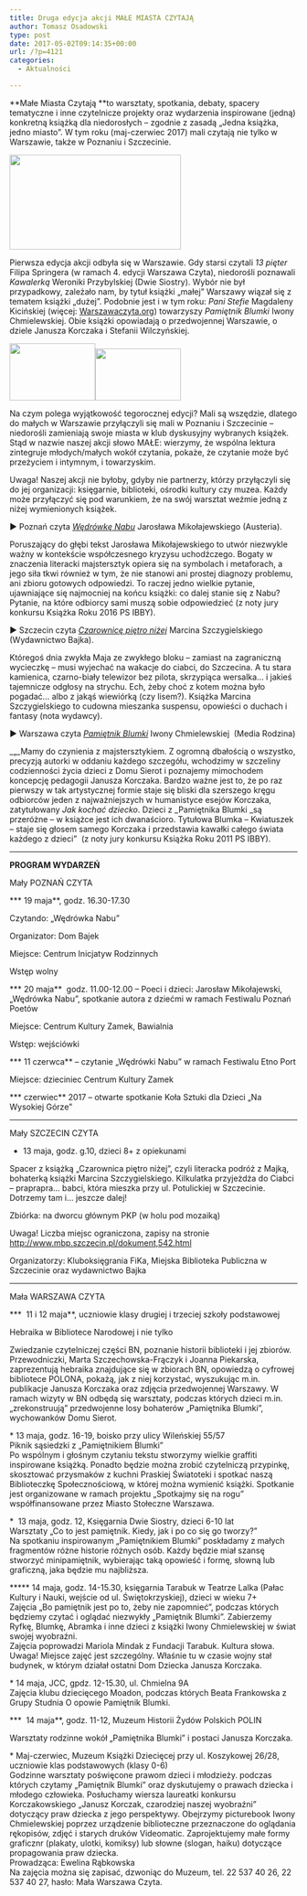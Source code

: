 ```yaml
---
title: Druga edycja akcji MAŁE MIASTA CZYTAJĄ
author: Tomasz Osadowski
type: post
date: 2017-05-02T09:14:35+00:00
url: /?p=4121
categories:
  - Aktualności

---
```

**Małe Miasta Czytają **to warsztaty, spotkania, debaty, spacery tematyczne i inne czytelnicze projekty oraz wydarzenia inspirowane (jedną) konkretną książką dla niedorosłych &#8211; zgodnie z zasadą „Jedna książka, jedno miasto”. W tym roku (maj-czerwiec 2017) mali czytają nie tylko w Warszawie, także w Poznaniu i Szczecinie.
  
<img class="size-medium wp-image-4125 alignleft" src="http://www.ibby.pl/wp-content/uploads/2017/05/tlo_male_miasta-300x166.png" alt="" width="300" height="166" srcset="http://www.ibby.pl/wp-content/uploads/2017/05/tlo_male_miasta-300x166.png 300w, http://www.ibby.pl/wp-content/uploads/2017/05/tlo_male_miasta-150x83.png 150w, http://www.ibby.pl/wp-content/uploads/2017/05/tlo_male_miasta.png 672w" sizes="(max-width: 300px) 100vw, 300px" />

 

 

 

 

 

Pierwsza edycja akcji odbyła się w Warszawie. Gdy starsi czytali _13 pięter_ Filipa Springera (w ramach 4. edycji Warszawa Czyta), niedorośli poznawali _Kawalerką_ Weroniki Przybylskiej (Dwie Siostry). Wybór nie był przypadkowy, zależało nam, by tytuł książki „małej” Warszawy wiązał się z tematem książki „dużej”. Podobnie jest i w tym roku: _Pani Stefie_ Magdaleny Kicińskiej (więcej: [Warszawaczyta.org][1]) towarzyszy _Pamiętnik Blumki_ Iwony Chmielewskiej. Obie książki opowiadają o przedwojennej Warszawie, o dziele Janusza Korczaka i Stefanii Wilczyńskiej.

 <img class="alignnone wp-image-4122 size-thumbnail" src="http://www.ibby.pl/wp-content/uploads/2017/05/13217118_1692636600989375_1345615801762746468_o-150x100.jpg" alt="" width="150" height="100" srcset="http://www.ibby.pl/wp-content/uploads/2017/05/13217118_1692636600989375_1345615801762746468_o-150x100.jpg 150w, http://www.ibby.pl/wp-content/uploads/2017/05/13217118_1692636600989375_1345615801762746468_o-300x200.jpg 300w, http://www.ibby.pl/wp-content/uploads/2017/05/13217118_1692636600989375_1345615801762746468_o-768x511.jpg 768w, http://www.ibby.pl/wp-content/uploads/2017/05/13217118_1692636600989375_1345615801762746468_o-800x532.jpg 800w" sizes="(max-width: 150px) 100vw, 150px" /><img class="alignnone wp-image-4123 size-thumbnail" src="http://www.ibby.pl/wp-content/uploads/2017/05/13260026_578693178973867_701331776285345032_n-150x91.jpg" alt="" width="150" height="91" srcset="http://www.ibby.pl/wp-content/uploads/2017/05/13260026_578693178973867_701331776285345032_n-150x91.jpg 150w, http://www.ibby.pl/wp-content/uploads/2017/05/13260026_578693178973867_701331776285345032_n-300x182.jpg 300w, http://www.ibby.pl/wp-content/uploads/2017/05/13260026_578693178973867_701331776285345032_n-768x466.jpg 768w, http://www.ibby.pl/wp-content/uploads/2017/05/13260026_578693178973867_701331776285345032_n-800x486.jpg 800w, http://www.ibby.pl/wp-content/uploads/2017/05/13260026_578693178973867_701331776285345032_n.jpg 850w" sizes="(max-width: 150px) 100vw, 150px" />

Na czym polega wyjątkowość tegorocznej edycji? Mali są wszędzie, dlatego do małych w Warszawie przyłączyli się mali w Poznaniu i Szczecinie &#8211; niedorośli zamieniają swoje miasta w klub dyskusyjny wybranych książek. Stąd w nazwie naszej akcji słowo MAŁE: wierzymy, że wspólna lektura zintegruje młodych/małych wokół czytania, pokaże, że czytanie może być przeżyciem i intymnym, i towarzyskim.

Uwaga! Naszej akcji nie byłoby, gdyby nie partnerzy, którzy przyłączyli się do jej organizacji: księgarnie, biblioteki, ośrodki kultury czy muzea. Każdy może przyłączyć się pod warunkiem, że na swój warsztat weźmie jedną z niżej wymienionych książek.

► Poznań czyta <a href="http://www.ibby.pl/?page_id=3773" target="_blank" rel="noopener noreferrer"><em>Wędrówkę Nabu</em></a> Jarosława Mikołajewskiego (Austeria).

Poruszający do głębi tekst Jarosława Mikołajewskiego to utwór niezwykle ważny w kontekście współczesnego kryzysu uchodźczego. Bogaty w znaczenia literacki majstersztyk opiera się na symbolach i metaforach, a jego siła tkwi również w tym, że nie stanowi ani prostej diagnozy problemu, ani zbioru gotowych odpowiedzi. To raczej jedno wielkie pytanie, ujawniające się najmocniej na końcu książki: co dalej stanie się z Nabu? Pytanie, na które odbiorcy sami muszą sobie odpowiedzieć ­(z noty jury konkursu Książka Roku 2016 PS IBBY).

► Szczecin czyta <a href="http://www.ibby.pl/?page_id=1460" target="_blank" rel="noopener noreferrer"><em>Czarownicę piętro niżej</em></a> Marcina Szczygielskiego (Wydawnictwo Bajka).

Któregoś dnia zwykła Maja ze zwykłego bloku – zamiast na zagraniczną wycieczkę – musi wyjechać na wakacje do ciabci, do Szczecina. A tu stara kamienica, czarno-biały telewizor bez pilota, skrzypiąca wersalka&#8230; i jakieś tajemnicze odgłosy na strychu. Ech, żeby choć z kotem można było pogadać&#8230; albo z jakąś wiewiórką (czy lisem?). Książka Marcina Szczygielskiego to cudowna mieszanka suspensu, opowieści o duchach i fantasy (nota wydawcy).

► Warszawa czyta <a href="http://www.ibby.pl/?page_id=1028" target="_blank" rel="noopener noreferrer"><em>Pamiętnik Blumki</em></a> Iwony Chmielewskiej  (Media Rodzina)

_„_Mamy do czynienia z majstersztykiem. Z ogromną dbałością o wszystko, precyzją autorki w oddaniu każdego szczegółu, wchodzimy w szczeliny codzienności życia dzieci z Domu Sierot i poznajemy mimochodem koncepcję pedagogii Janusza Korczaka. Bardzo ważne jest to, że po raz pierwszy w tak artystycznej formie staje się bliski dla szerszego kręgu odbiorców jeden z najważniejszych w humanistyce esejów Korczaka, zatytułowany _Jak kochać dziecko_. Dzieci z _Pamiętnika Blumki _są przeróżne – w książce jest ich dwanaścioro. Tytułowa Blumka – Kwiatuszek – staje się głosem samego Korczaka i przedstawia kawałki całego świata każdego z dzieci” ­ (z noty jury konkursu Książka Roku 2011 PS IBBY).

* * *

**PROGRAM WYDARZEŃ**

Mały POZNAŃ CZYTA

*** 19 maja**, godz. 16.30-17.30
  
Czytando: „Wędrówka Nabu”
  
Organizator: Dom Bajek
  
Miejsce: Centrum Inicjatyw Rodzinnych
  
Wstęp wolny

*** 20 maja**  godz. 11.00-12.00 – Poeci i dzieci: Jarosław Mikołajewski, „Wędrówka Nabu”, spotkanie autora z dziećmi w ramach Festiwalu Poznań Poetów
  
Miejsce: Centrum Kultury Zamek, Bawialnia
  
Wstęp: wejściówki

*** 11 czerwca** – czytanie „Wędrówki Nabu” w ramach Festiwalu Etno Port
  
Miejsce: dzieciniec Centrum Kultury Zamek

*** czerwiec** 2017 – otwarte spotkanie Koła Sztuki dla Dzieci „Na Wysokiej Górze”

* * *

Mały SZCZECIN CZYTA
  
* 13 maja, godz. g.10, dzieci 8+ z opiekunami
  
Spacer z książką „Czarownica piętro niżej”, czyli literacka podróż z Majką, bohaterką książki Marcina Szczygielskiego. Kilkulatka przyjeżdża do Ciabci – praprapra… babci, która mieszka przy ul. Potulickiej w Szczecinie. Dotrzemy tam i&#8230; jeszcze dalej!
  
Zbiórka: na dworcu głównym PKP (w holu pod mozaiką)
  
Uwaga! Liczba miejsc ograniczona, zapisy na stronie <a href="https://l.facebook.com/l.php?u=http%3A%2F%2Fwww.mbp.szczecin.pl%2Fdokument%2C542.html&h=ATPGkpAjfzhyYjBWoRcnr2QqLoWtEyORJLCbjejj7XcQBjX_SYn3oJQfPb-olLUE6GIXVwAKIuQgLL7XGkB46yDzCGaXz73USrEdh7VR6ZC6mX5WcoWL_mGGR5Zcac0fsIb2nw&enc=AZN9havoxCtHhMI91wxCK22YmI9gfCOWZqeEzjSJjzC4gCHRj2gxRdr02NTQAMadXEk&s=1" target="_blank" rel="noopener noreferrer">http://www.mbp.szczecin.pl/dokument,542.html</a>
  
Organizatorzy: Kluboksięgrania FiKa, Miejska Biblioteka Publiczna w Szczecinie oraz wydawnictwo Bajka

* * *

Mała WARSZAWA CZYTA

***  11 i 12 maja**, uczniowie klasy drugiej i trzeciej szkoły podstawowej
  
Hebraika w Bibliotece Narodowej i nie tylko
  
Zwiedzanie czytelniczej części BN, poznanie historii biblioteki i jej zbiorów. Przewodniczki, Marta Szczechowska-Frączyk i Joanna Piekarska, zaprezentują hebraika znajdujące się w zbiorach BN, opowiedzą o cyfrowej bibliotece POLONA, pokażą, jak z niej korzystać, wyszukując m.in. publikacje Janusza Korczaka oraz zdjęcia przedwojennej Warszawy. W ramach wizyty w BN odbędą się warsztaty, podczas których dzieci m.in. „zrekonstruują” przedwojenne losy bohaterów „Pamiętnika Blumki”, wychowanków Domu Sierot.

<span class="gmail-_4n-j gmail-_fbReactionComponent__eventDetailsContentTags gmail-fsl"><span class="gmail-text_exposed_show">* 13 maja, godz. 16-19, boisko przy ulicy Wileńskiej 55/57<br /> Piknik sąsiedzki z &#8222;Pamiętnikiem Blumki&#8221;<br /> Po wspólnym i głośnym czytaniu tekstu stworzymy wielkie graffiti inspirowane książką. Ponadto będzie można zrobić czytelniczą przypinkę, skosztować przysmaków z kuchni Praskiej Światoteki i spotkać naszą Biblioteczkę Społecznościową, w której można wymienić książki. Spotkanie jest organizowane w ramach projektu &#8222;Spotkajmy się na rogu&#8221; współfinansowane przez Miasto Stołeczne Warszawa.</span></span>

<span class="gmail-_4n-j gmail-_fbReactionComponent__eventDetailsContentTags gmail-fsl"><span class="gmail-text_exposed_show">*  13 maja, godz. 12, Księgarnia Dwie Siostry, dzieci 6-10 lat<br /> Warsztaty „Co to jest pamiętnik. Kiedy, jak i po co się go tworzy?”<br /> Na spotkaniu inspirowanym &#8222;Pamiętnikiem Blumki&#8221; poskładamy z małych fragmentów różne historie różnych osób. Każdy będzie miał szansę stworzyć minipamiętnik, wybierając taką opowieść i formę, słowną lub graficzną, jaka będzie mu najbliższa.</span></span>

*****<span class="gmail-_4n-j gmail-_fbReactionComponent__eventDetailsContentTags gmail-fsl"><span class="gmail-text_exposed_show"> 14 maja, godz. 14-15.30, księgarnia Tarabuk w Teatrze Lalka (Pałac Kultury i Nauki, wejście od ul. Świętokrzyskiej), dzieci w wieku 7+<br /> Zajęcia &#8222;Bo pamiętnik jest po to, żeby nie zapomnieć&#8221;, podczas których będziemy czytać i oglądać niezwykły &#8222;Pamiętnik Blumki&#8221;. Zabierzemy Ryfkę, Blumkę, Abramka i inne dzieci z książki Iwony Chmielewskiej w świat swojej wyobraźni.<br /> Zajęcia poprowadzi Mariola Mindak z Fundacji Tarabuk. Kultura słowa.<br /> Uwaga! Miejsce zajęć jest szczególny. Właśnie tu w czasie wojny stał budynek, w którym działał ostatni Dom Dziecka Janusza Korczaka.</span></span>

<span class="gmail-_4n-j gmail-_fbReactionComponent__eventDetailsContentTags gmail-fsl"><span class="gmail-text_exposed_show">* 14 maja, JCC, gpdz. 12-15.30, ul. Chmielna 9A<br /> Zajęcia klubu dziecięcego Moadon, podczas których Beata Frankowska z Grupy Studnia O opowie Pamiętnik Blumki.</span></span>

***  14 maja**, godz. 11-12, Muzeum Historii Żydów Polskich POLIN
  
Warsztaty rodzinne wokół „Pamiętnika Blumki” i postaci Janusza Korczaka.

<span class="gmail-_4n-j gmail-_fbReactionComponent__eventDetailsContentTags gmail-fsl"><span class="gmail-text_exposed_show">* Maj-czerwiec, Muzeum Książki Dziecięcej przy ul. Koszykowej 26/28, uczniowie klas podstawowych (klasy 0-6)<br /> Godzinne warsztaty poświęcone prawom dzieci i młodzieży. podczas których czytamy &#8222;Pamiętnik Blumki&#8221; oraz dyskutujemy o prawach dziecka i młodego człowieka. Posłuchamy wiersza laureatki konkursu Korczakowskiego &#8222;Janusz Korczak, czarodziej naszej wyobraźni&#8221; dotyczący praw dziecka z jego perspektywy. Obejrzymy picturebook Iwony Chmielewskiej poprzez urządzenie biblioteczne przeznaczone do oglądania rękopisów, zdjęć i starych druków Videomatic. Zaprojektujemy małe formy graficznr (plakaty, ulotki, komiksy) lub słowne (slogan, haiku) dotyczące propagowania praw dziecka.<br /> Prowadząca: Ewelina Rąbkowska<br /> Na zajęcia można się zapisać, dzwoniąc do Muzeum, tel. 22 537 40 26, 22 537 40 27, hasło: Mała Warszawa Czyta.</span></span>

 [1]: http://Warszawaczyta.org/
